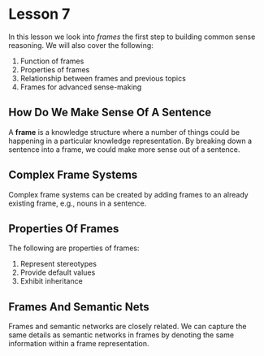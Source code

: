 # Lesson 7

In this lesson we look into _frames_ the first step to building common sense reasoning. We will also cover the following:

1. Function of frames
2. Properties of frames
3. Relationship between frames and previous topics
4. Frames for advanced sense-making

## How Do We Make Sense Of A Sentence

A **frame** is a knowledge structure where a number of things could be happening in a particular knowledge representation. By breaking down a sentence into a frame, we could make more sense out of a sentence.

## Complex Frame Systems

Complex frame systems can be created by adding frames to an already existing frame, e.g., nouns in a sentence.

## Properties Of Frames

The following are properties of frames:

1. Represent stereotypes
2. Provide default values
3. Exhibit inheritance

## Frames And Semantic Nets

Frames and semantic networks are closely related. We can capture the same details as semantic networks in frames by denoting the same information within a frame representation.
